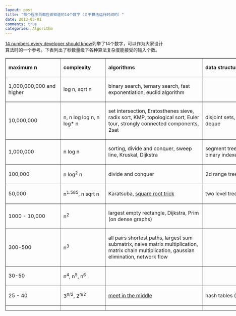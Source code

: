 ```yaml
---
layout: post
title: "每个程序员都应该知道的14个数字（关于算法运行时间的）"
date: 2013-05-01
comments: true
categories: Algorithm
---
```

<p><a href="http://www.infoarena.ro/blog/numbers-everyone-should-know">14 numbers every developer should know</a>列举了14个数字，可以作为大家设计算法时的一个参考。下表列出了秒数量级下各种算法复杂度能接受的输入个数。</p>
<table style="width: 1002px; height: 801px;" border="1" cellpadding="0">
<tbody>
<tr>
<td width="176">
<p><strong>maximum n</strong></p>
</td>
<td width="143">
<p><strong>complexity</strong></p>
</td>
<td width="363">
<p><strong>algorithms</strong></p>
</td>
<td width="476">
<p><strong>data structures</strong></p>
</td>
</tr>
<tr>
<td width="176">
<p>1,000,000,000 and higher</p>
</td>
<td width="143">
<p>log n, sqrt n</p>
</td>
<td width="363">
<p>binary search, ternary search, fast exponentiation, euclid algorithm</p>
</td>
<td width="476">&nbsp;</td>
</tr>
<tr>
<td width="176">
<p>10,000,000</p>
</td>
<td width="143">
<p>n, n log log n, n log* n</p>
</td>
<td width="363">
<p>set intersection, Eratosthenes sieve, radix sort, KMP, topological sort, Euler tour, strongly connected components, 2sat</p>
</td>
<td width="476">
<p>disjoint sets, tries, hash_map, <a href="http://www.infoarena.ro/blog/rolling-hash">rolling hash</a> deque</p>
</td>
</tr>
<tr>
<td width="176">
<p>1,000,000</p>
</td>
<td width="143">
<p>n log n</p>
</td>
<td width="363">
<p>sorting, divide and conquer, sweep line, Kruskal, Dijkstra</p>
</td>
<td width="476">
<p>segment trees, range trees, heaps, treaps, binary indexed trees, suffix arrays</p>
</td>
</tr>
<tr>
<td width="176">
<p>100,000</p>
</td>
<td width="143">
<p>n log<sup>2</sup> n</p>
</td>
<td width="363">
<p>divide and conquer</p>
</td>
<td width="476">
<p>2d range trees</p>
</td>
</tr>
<tr>
<td width="176">
<p>50,000</p>
</td>
<td width="143">
<p>n<sup>1.585</sup>, n sqrt n</p>
</td>
<td width="363">
<p>Karatsuba, <a href="http://www.infoarena.ro/blog/square-root-trick">square root trick</a></p>
</td>
<td width="476">
<p>two level tree</p>
</td>
</tr>
<tr>
<td width="176">
<p>1000 - 10,000</p>
</td>
<td width="143">
<p>n<sup>2</sup></p>
</td>
<td width="363">
<p>largest empty rectangle, Dijkstra, Prim (on dense graphs)</p>
</td>
<td width="476">&nbsp;</td>
</tr>
<tr>
<td width="176">
<p>300-500</p>
</td>
<td width="143">
<p>n<sup>3</sup></p>
</td>
<td width="363">
<p>all pairs shortest paths, largest sum submatrix, naive matrix multiplication, matrix chain multiplication, gaussian elimination, network flow</p>
</td>
<td width="476">&nbsp;</td>
</tr>
<tr>
<td width="176">
<p>30-50</p>
</td>
<td width="143">
<p>n<sup>4</sup>, n<sup>5</sup>, n<sup>6</sup></p>
</td>
<td width="363">&nbsp;</td>
<td width="476">&nbsp;</td>
</tr>
<tr>
<td width="176">
<p>25 - 40</p>
</td>
<td width="143">
<p>3<sup>n/2</sup>, 2<sup>n/2</sup></p>
</td>
<td width="363">
<p><a href="http://www.infoarena.ro/blog/meet-in-the-middle">meet in the middle</a></p>
</td>
<td width="476">
<p>hash tables (for set intersection)</p>
</td>
</tr>
<tr>
<td width="176">
<p>15 - 24</p>
</td>
<td width="143">
<p>2<sup>n</sup></p>
</td>
<td width="363">
<p>subset enumeration, brute force, dynamic programming with exponential states</p>
</td>
<td width="476">&nbsp;</td>
</tr>
<tr>
<td width="176">
<p>15 - 20</p>
</td>
<td width="143">
<p>n<sup>2</sup> 2<sup>n</sup></p>
</td>
<td width="363">
<p>dynamic programming with exponential states</p>
</td>
<td width="476">
<p>bitsets, hash_map</p>
</td>
</tr>
<tr>
<td width="176">
<p>13-17</p>
</td>
<td width="143">
<p>3<sup>n</sup></p>
</td>
<td width="363">
<p>dynamic programming with exponential states</p>
</td>
<td width="476">
<p>hash_map (to store the states)</p>
</td>
</tr>
<tr>
<td width="176">
<p>11</p>
</td>
<td width="143">
<p>n!</p>
</td>
<td width="363">
<p>brute force, backtracking, next_permutation</p>
</td>
<td width="476">&nbsp;</td>
</tr>
<tr>
<td width="176">
<p>8</p>
</td>
<td width="143">
<p>n<sup>n</sup></p>
</td>
<td width="363">
<p>brute force, cartesian product</p>
</td>
<td width="476">&nbsp;</td>
</tr>
</tbody>
</table>
